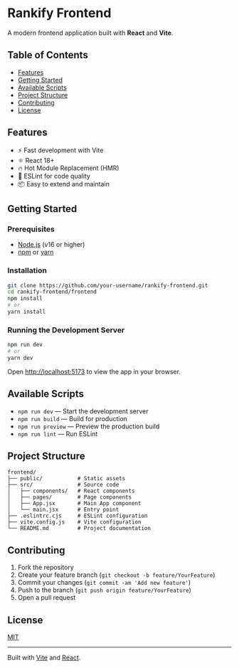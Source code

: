 # Rankify Frontend

A modern frontend application built with **React** and **Vite**.

## Table of Contents

- [Features](#features)
- [Getting Started](#getting-started)
- [Available Scripts](#available-scripts)
- [Project Structure](#project-structure)
- [Contributing](#contributing)
- [License](#license)

## Features

- ⚡️ Fast development with Vite
- ⚛️ React 18+
- 🔥 Hot Module Replacement (HMR)
- 🧹 ESLint for code quality
- 📦 Easy to extend and maintain

## Getting Started

### Prerequisites

- [Node.js](https://nodejs.org/) (v16 or higher)
- [npm](https://www.npmjs.com/) or [yarn](https://yarnpkg.com/)

### Installation

```bash
git clone https://github.com/your-username/rankify-frontend.git
cd rankify-frontend/frontend
npm install
# or
yarn install
```

### Running the Development Server

```bash
npm run dev
# or
yarn dev
```

Open [http://localhost:5173](http://localhost:5173) to view the app in your browser.

## Available Scripts

- `npm run dev` — Start the development server
- `npm run build` — Build for production
- `npm run preview` — Preview the production build
- `npm run lint` — Run ESLint

## Project Structure

```
frontend/
├── public/           # Static assets
├── src/              # Source code
│   ├── components/   # React components
│   ├── pages/        # Page components
│   ├── App.jsx       # Main App component
│   └── main.jsx      # Entry point
├── .eslintrc.cjs     # ESLint configuration
├── vite.config.js    # Vite configuration
└── README.md         # Project documentation
```

## Contributing

1. Fork the repository
2. Create your feature branch (`git checkout -b feature/YourFeature`)
3. Commit your changes (`git commit -am 'Add new feature'`)
4. Push to the branch (`git push origin feature/YourFeature`)
5. Open a pull request

## License

[MIT](LICENSE)

---

Built with [Vite](https://vitejs.dev/) and [React](https://react.dev/).
